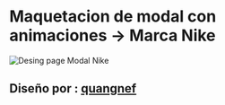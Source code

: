 
# Maquetacion de modal con animaciones -> Marca Nike
![Desing page Modal Nike]()

## Diseño por : [quangnef](https://www.uplabs.com/posts/ui-daily-16)